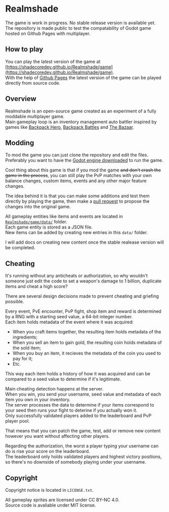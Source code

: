 # Realmshade

The game is work in progress. No stable release version is available yet.  
The repository is made public to test the compatability of Godot game hosted on Github Pages with multiplayer.

## How to play
You can play the latest version of the game at [https://shadecoredev.github.io/Realmshade/game](https://shadecoredev.github.io/Realmshade/game).  
With the help of [Github Pages](https://docs.github.com/en/pages/getting-started-with-github-pages/what-is-github-pages) the latest version of the game can be played directly from source code.

## Overview
Realmshade is an open-source game created as an experiment of a fully moddable multiplayer game.  
Main gameplay loop is an inventory management auto battler inspired by games like [Backpack Hero](https://store.steampowered.com/app/1970580/Backpack_Hero/), [Backpack Battles](https://store.steampowered.com/app/2427700/Backpack_Battles/) and [The Bazaar](https://store.steampowered.com/app/1617400/The_Bazaar/).

## Modding
To mod the game you can just clone the repository and edit the files.
Preferably you want to have the [Godot engine downloaded](https://godotengine.org/) to run the game.  

Cool thing about this game is that if you mod the game ~~and don't crash the game in the process~~,   you can still play the PvP matches with your own balance changes, custom items, events and any other major feature changes.  

The idea behind it is that you can make some additions and test them directly by playing the game, then make a [pull request](https://docs.github.com/en/pull-requests/collaborating-with-pull-requests/proposing-changes-to-your-work-with-pull-requests/about-pull-requests) to propose the changes into the original game.

All gameplay entities like items and events are located in [`Realmshade/game/data/`](https://github.com/shadecoredev/Realmshade/tree/main/game/data) folder.  
Each game entity is stored as a JSON file.  
New items can be added by creating new entries in this `data/` folder.  

I will add docs on creating new content once the stable realease version will be completed.

## Cheating
It's running without any anticheats or authorization, so why wouldn't someone just edit the code to set a weapon's damage to 1 billion, duplicate items and cheat a high score?  

There are several design decisions made to prevent cheating and griefing possible.  

Every event, PvE encounter, PvP fight, shop item and reward is determined by a RNG with a starting seed value, a 64-bit integer number.  
Each item holds metadata of the event where it was acquired:
- When you craft items together, the resulting item holds metadata of the ingredients;  
- When you sell an item to gain gold, the resulting coin holds metadata of the sold item;  
- When you buy an item, it recieves the metadata of the coin you used to pay for it;  
- Etc.
  
This way each item holds a history of how it was acquired and can be compared to a seed value to determine if it's legitimate.

Main cheating detection happens at the server.  
When you win, you send your username, seed value and metadata of each item you own in your inventory.  
The server processes the data to determine if your items correspond to your seed then runs your fight to deterine if you actually won it.  
Only successfully validated players added to the leaderboard and PvP player pool.  

That means that you can patch the game, test, add or remove new content however you want without affecting other players.  

Regarding the authorization, the worst a player typing your username can do is rise your score on the leaderboard.  
The leaderboard only holds validated players and highest victory positions, so there's no downside of somebody playing under your username.

## Copyright
Copyright notice is located in `LICENSE.txt`.  

All gameplay sprites are licensed under CC BY-NC 4.0.  
Source code is avaliable under MIT license.
